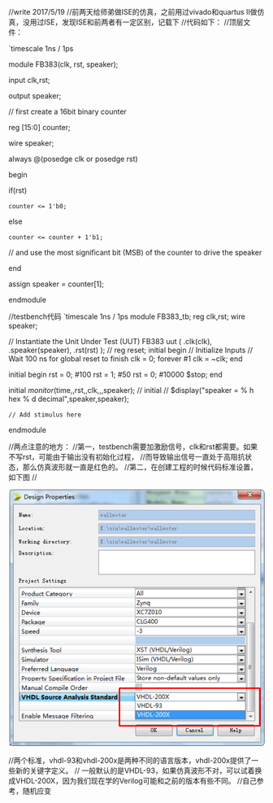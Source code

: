 //write 2017/5/19 //前两天给师弟做ISE的仿真，之前用过vivado和quartus II做仿真，没用过ISE，发现ISE和前两者有一定区别，记载下 //代码如下： //顶层文件：

`timescale 1ns / 1ps

module FB383(clk, rst, speaker); 

input clk,rst; 

output speaker;

// first create a 16bit binary counter 

reg [15:0] counter; 

wire speaker;

always @(posedge clk or posedge rst) 

 begin 
 
  if(rst) 
  
    counter <= 1'b0; 
    
  else 
  
    counter <= counter + 1'b1;
    
// and use the most significant bit (MSB) of the counter to drive the speaker 

 end
 
assign speaker = counter[1];

endmodule

//testbench代码 
`timescale 1ns / 1ps
module FB383_tb;
reg clk,rst;
wire speaker;

// Instantiate the Unit Under Test (UUT)
FB383 uut (
	.clk(clk),
	.speaker(speaker),
	.rst(rst)
);
// reg reset; initial begin // Initialize Inputs // Wait 100 ns for global reset to finish clk = 0;
forever   #1 clk = ~clk;
end
 
 initial
 begin
 rst = 0;
 #100 rst = 1;
 #50 rst = 0;
 #10000 $stop;
 end
 
 initial
  $monitor($time,,rst,,clk,,,speaker);
// initial
//	$display("speaker = % h hex % d decimal",speaker,speaker);
    
	// Add stimulus here
endmodule



//两点注意的地方： 
//第一，testbench需要加激励信号，clk和rst都需要。如果不写rst，可能由于输出没有初始化过程， //而导致输出信号一直处于高阻抗状态，那么仿真波形就一直是红色的。
//第二，在创建工程的时候代码标准设置，如下图 //  

![image](https://github.com/tigerZhouCN/picture/blob/master/picture/ISE%E5%B7%A5%E7%A8%8BVerilog%E6%A0%87%E5%87%86%E8%AE%BE%E7%BD%AE.png)

//两个标准，vhdl-93和vhdl-200x是两种不同的语言版本，vhdl-200x提供了一些新的关键字定义。 // 一般默认的是VHDL-93，如果仿真波形不对，可以试着换成VHDL-200X，因为我们现在学的Verilog可能和之前的版本有些不同。 //自己参考，随机应变
